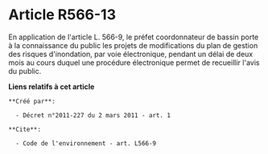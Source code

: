 # Article R566-13

En application de l'article L. 566-9, le préfet coordonnateur de bassin porte à la connaissance du public les projets de
modifications du plan de gestion des risques d'inondation, par voie électronique, pendant un délai de deux mois au cours
duquel une procédure électronique permet de recueillir l'avis du public.

**Liens relatifs à cet article**

	**Créé par**:

	  - Décret n°2011-227 du 2 mars 2011 - art. 1

	**Cite**:

	  - Code de l'environnement - art. L566-9
